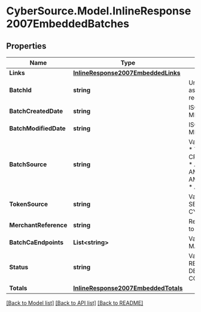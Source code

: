 # CyberSource.Model.InlineResponse2007EmbeddedBatches
## Properties

Name | Type | Description | Notes
------------ | ------------- | ------------- | -------------
**Links** | [**InlineResponse2007EmbeddedLinks**](InlineResponse2007EmbeddedLinks.md) |  | [optional] 
**BatchId** | **string** | Unique identification number assigned to the submitted request. | [optional] 
**BatchCreatedDate** | **string** | ISO-8601 format: yyyy-MM-ddTHH:mm:ssZ | [optional] 
**BatchModifiedDate** | **string** | ISO-8601 format: yyyy-MM-ddTHH:mm:ssZ | [optional] 
**BatchSource** | **string** | Valid Values:   * SCHEDULER   * TOKEN_API   * CREDIT_CARD_FILE_UPLOAD   * AMEX_REGSITRY   * AMEX_REGISTRY_API   * AMEX_REGISTRY_API_SYNC   * AMEX_MAINTENANCE  | [optional] 
**TokenSource** | **string** | Valid Values:   * SECURE_STORAGE   * TMS   * CYBERSOURCE  | [optional] 
**MerchantReference** | **string** | Reference used by merchant to identify batch. | [optional] 
**BatchCaEndpoints** | **List&lt;string&gt;** | Valid Values:   * VISA   * MASTERCARD   * AMEX  | [optional] 
**Status** | **string** | Valid Values:   * REJECTED   * RECEIVED   * VALIDATED   * DECLINED   * PROCESSING   * COMPLETE  | [optional] 
**Totals** | [**InlineResponse2007EmbeddedTotals**](InlineResponse2007EmbeddedTotals.md) |  | [optional] 

[[Back to Model list]](../README.md#documentation-for-models) [[Back to API list]](../README.md#documentation-for-api-endpoints) [[Back to README]](../README.md)

